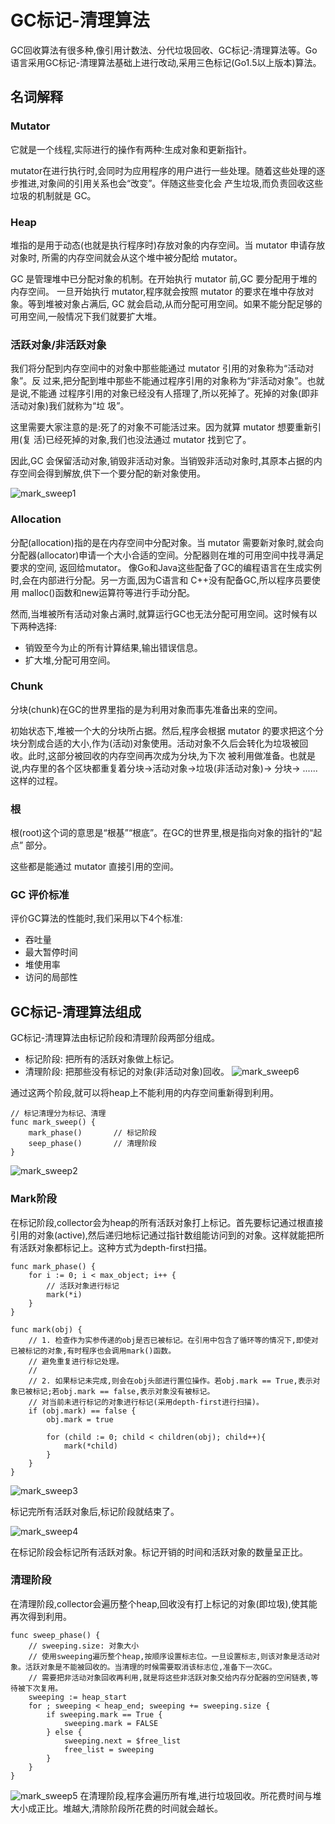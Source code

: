 # GC标记-清理算法
GC回收算法有很多种,像引用计数法、分代垃圾回收、GC标记-清理算法等。Go语言采用GC标记-清理算法基础上进行改动,采用三色标记(Go1.5以上版本)算法。



## 名词解释

### Mutator
它就是一个线程,实际进行的操作有两种:生成对象和更新指针。

mutator在进行执行时,会同时为应用程序的用户进行一些处理。随着这些处理的逐步推进,对象间的引用关系也会“改变”。伴随这些变化会 产生垃圾,而负责回收这些垃圾的机制就是 GC。

### Heap
堆指的是用于动态(也就是执行程序时)存放对象的内存空间。当 mutator 申请存放对象时, 所需的内存空间就会从这个堆中被分配给 mutator。

GC 是管理堆中已分配对象的机制。在开始执行 mutator 前,GC 要分配用于堆的内存空间。 一旦开始执行 mutator,程序就会按照 mutator 的要求在堆中存放对象。等到堆被对象占满后, GC 就会启动,从而分配可用空间。如果不能分配足够的可用空间,一般情况下我们就要扩大堆。


### 活跃对象/非活跃对象
我们将分配到内存空间中的对象中那些能通过 mutator 引用的对象称为“活动对象”。反 过来,把分配到堆中那些不能通过程序引用的对象称为“非活动对象”。也就是说,不能通 过程序引用的对象已经没有人搭理了,所以死掉了。死掉的对象(即非活动对象)我们就称为“垃 圾”。

这里需要大家注意的是:死了的对象不可能活过来。因为就算 mutator 想要重新引用(复 活)已经死掉的对象,我们也没法通过 mutator 找到它了。

因此,GC 会保留活动对象,销毁非活动对象。当销毁非活动对象时,其原本占据的内 存空间会得到解放,供下一个要分配的新对象使用。

![mark_sweep1](./images/mark_sweep1.jpg)

### Allocation
分配(allocation)指的是在内存空间中分配对象。当 mutator 需要新对象时,就会向分配器(allocator)申请一个大小合适的空间。分配器则在堆的可用空间中找寻满足要求的空间, 返回给mutator。
像Go和Java这些配备了GC的编程语言在生成实例时,会在内部进行分配。另一方面,因为C语言和 C++没有配备GC,所以程序员要使用 malloc()函数和new运算符等进行手动分配。
然而,当堆被所有活动对象占满时,就算运行GC也无法分配可用空间。这时候有以下两种选择:
* 销毁至今为止的所有计算结果,输出错误信息。
* 扩大堆,分配可用空间。

### Chunk
分块(chunk)在GC的世界里指的是为利用对象而事先准备出来的空间。

初始状态下,堆被一个大的分块所占据。然后,程序会根据 mutator 的要求把这个分块分割成合适的大小,作为(活动)对象使用。活动对象不久后会转化为垃圾被回收。此时,这部分被回收的内存空间再次成为分块,为下次 被利用做准备。也就是说,内存里的各个区块都重复着分块→活动对象→垃圾(非活动对象)→ 分块→ ...... 这样的过程。

### 根
根(root)这个词的意思是“根基”“根底”。在GC的世界里,根是指向对象的指针的“起点” 部分。这些都是能通过 mutator 直接引用的空间。

### GC 评价标准
评价GC算法的性能时,我们采用以下4个标准:

* 吞吐量
* 最大暂停时间
* 堆使用率
* 访问的局部性


## GC标记-清理算法组成
GC标记-清理算法由标记阶段和清理阶段两部分组成。

* 标记阶段: 把所有的活跃对象做上标记。
* 清理阶段: 把那些没有标记的对象(非活动对象)回收。
![mark_sweep6](./images/mark_sweep6.jpg)


通过这两个阶段,就可以将heap上不能利用的内存空间重新得到利用。

```
// 标记清理分为标记、清理
func mark_sweep() {
	mark_phase()       // 标记阶段
	seep_phase()       // 清理阶段
}
```

![mark_sweep2](./images/mark_sweep2.jpg)

### Mark阶段
在标记阶段,collector会为heap的所有活跃对象打上标记。首先要标记通过根直接引用的对象(active),然后递归地标记通过指针数组能访问到的对象。这样就能把所有活跃对象都标记上。这种方式为depth-first扫描。

```
func mark_phase() {
	for i := 0; i < max_object; i++ {
		// 活跃对象进行标记
		mark(*i)       
	}
}
```

```
func mark(obj) {
	// 1. 检查作为实参传递的obj是否已被标记。在引用中包含了循环等的情况下,即使对已被标记的对象,有时程序也会调用mark()函数。
	// 避免重复进行标记处理。
	// 
	// 2. 如果标记未完成,则会在obj头部进行置位操作。若obj.mark == True,表示对象已被标记;若obj.mark == false,表示对象没有被标记。
	// 对当前未进行标记的对象进行标记(采用depth-first进行扫描)。
	if (obj.mark) == false {
		obj.mark = true

		for (child := 0; child < children(obj); child++){
			mark(*child)
		}
	}
}
```

![mark_sweep3](./images/mark_sweep3.jpg)

标记完所有活跃对象后,标记阶段就结束了。

![mark_sweep4](./images/mark_sweep4.jpg)

在标记阶段会标记所有活跃对象。标记开销的时间和活跃对象的数量呈正比。

### 清理阶段
在清理阶段,collector会遍历整个heap,回收没有打上标记的对象(即垃圾),使其能再次得到利用。

```
func sweep_phase() {
	// sweeping.size: 对象大小
	// 使用sweeping遍历整个heap,按顺序设置标志位。一旦设置标志,则该对象是活动对象。活跃对象是不能被回收的。当清理的时候需要取消该标志位,准备下一次GC。
	// 需要把非活动对象回收再利用,就是将这些非活跃对象交给内存分配器的空闲链表,等待被下次复用。
	sweeping := heap_start
	for ; sweeping < heap_end; sweeping += sweeping.size {
		if sweeping.mark == True {
			sweeping.mark = FALSE
		} else {
			sweeping.next = $free_list
			free_list = sweeping
		}
	}
}
```

![mark_sweep5](./images/mark_sweep5.jpg)
在清理阶段,程序会遍历所有堆,进行垃圾回收。所花费时间与堆大小成正比。堆越大,清除阶段所花费的时间就会越长。